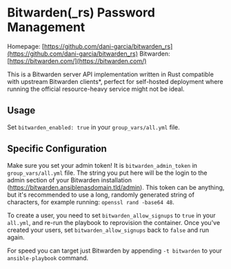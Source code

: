 # Bitwarden(_rs) Password Management

Homepage: [https://github.com/dani-garcia/bitwarden_rs](https://github.com/dani-garcia/bitwarden_rs)
Bitwarden: [https://bitwarden.com/](https://bitwarden.com/)

This is a Bitwarden server API implementation written in Rust compatible with upstream Bitwarden clients*, perfect for self-hosted deployment where running the official resource-heavy service might not be ideal.

## Usage

Set `bitwarden_enabled: true` in your `group_vars/all.yml` file.

## Specific Configuration

Make sure you set your admin token! It is `bitwarden_admin_token` in `group_vars/all.yml` file. The string you put here will be the login to the admin section of your Bitwarden installation (https://bitwarden.ansiblenasdomain.tld/admin). This token can be anything, but it's recommended to use a long, randomly generated string of characters, for example running:
`openssl rand -base64 48`.

To create a user, you need to set `bitwarden_allow_signups` to `true` in your `all.yml`, and re-run the playbook to reprovision the
container. Once you've created your users, set `bitwarden_allow_signups` back to `false` and run again.

For speed you can target just Bitwarden by appending `-t bitwarden` to your `ansible-playbook` command.
